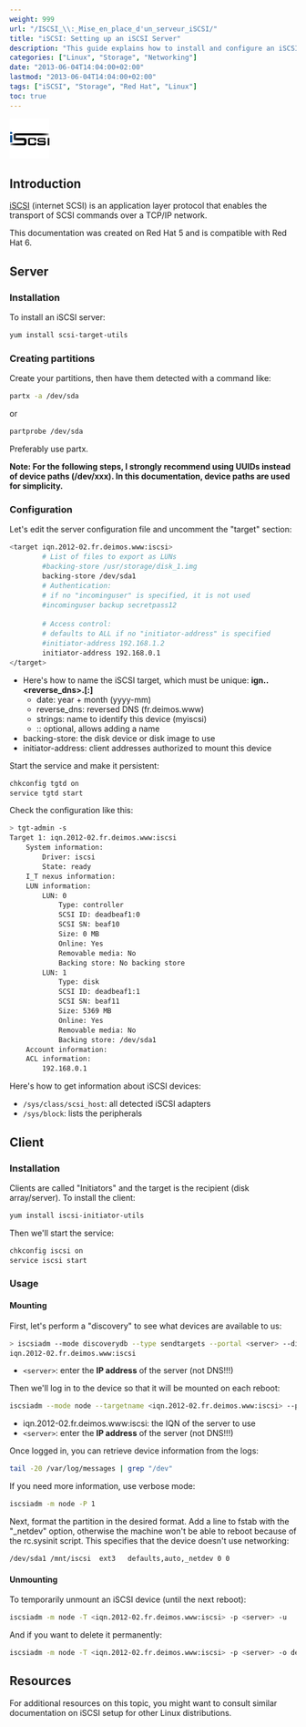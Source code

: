 ```yaml
---
weight: 999
url: "/ISCSI_\\:_Mise_en_place_d'un_serveur_iSCSI/"
title: "iSCSI: Setting up an iSCSI Server"
description: "This guide explains how to install and configure an iSCSI server and client on Red Hat systems."
categories: ["Linux", "Storage", "Networking"]
date: "2013-06-04T14:04:00+02:00"
lastmod: "2013-06-04T14:04:00+02:00"
tags: ["iSCSI", "Storage", "Red Hat", "Linux"]
toc: true
---
```


![ISCSI](/images/iscsi_logo.gif)

## Introduction

[iSCSI](https://fr.wikipedia.org/wiki/ISCSI) (internet SCSI) is an application layer protocol that enables the transport of SCSI commands over a TCP/IP network.

This documentation was created on Red Hat 5 and is compatible with Red Hat 6.

## Server

### Installation

To install an iSCSI server:

```bash
yum install scsi-target-utils
```

### Creating partitions

Create your partitions, then have them detected with a command like:

```bash
partx -a /dev/sda
```

or

```bash
partprobe /dev/sda
```

Preferably use partx.

**Note: For the following steps, I strongly recommend using UUIDs instead of device paths (/dev/xxx). In this documentation, device paths are used for simplicity.**

### Configuration

Let's edit the server configuration file and uncomment the "target" section:

```bash {linenos=table,hl_lines=[1,4,12,13]}
<target iqn.2012-02.fr.deimos.www:iscsi>
        # List of files to export as LUNs
        #backing-store /usr/storage/disk_1.img
        backing-store /dev/sda1
        # Authentication:
        # if no "incominguser" is specified, it is not used
        #incominguser backup secretpass12

        # Access control:
        # defaults to ALL if no "initiator-address" is specified
        #initiator-address 192.168.1.2
        initiator-address 192.168.0.1
</target>
```

- Here's how to name the iSCSI target, which must be unique: **ign.<date>.<reverse_dns>.<strings>[:<substring>]**
  - date: year + month (yyyy-mm)
  - reverse_dns: reversed DNS (fr.deimos.www)
  - strings: name to identify this device (myiscsi)
  - :<substring>: optional, allows adding a name
- backing-store: the disk device or disk image to use
- initiator-address: client addresses authorized to mount this device

Start the service and make it persistent:

```bash
chkconfig tgtd on
service tgtd start
```

Check the configuration like this:

```bash {linenos=table,hl_lines=[1]}
> tgt-admin -s
Target 1: iqn.2012-02.fr.deimos.www:iscsi
    System information:
        Driver: iscsi
        State: ready
    I_T nexus information:
    LUN information:
        LUN: 0
            Type: controller
            SCSI ID: deadbeaf1:0
            SCSI SN: beaf10
            Size: 0 MB
            Online: Yes
            Removable media: No
            Backing store: No backing store
        LUN: 1
            Type: disk
            SCSI ID: deadbeaf1:1
            SCSI SN: beaf11
            Size: 5369 MB
            Online: Yes
            Removable media: No
            Backing store: /dev/sda1
    Account information:
    ACL information:
        192.168.0.1
```

Here's how to get information about iSCSI devices:

- `/sys/class/scsi_host`: all detected iSCSI adapters
- `/sys/block`: lists the peripherals

## Client

### Installation

Clients are called "Initiators" and the target is the recipient (disk array/server).
To install the client:

```bash
yum install iscsi-initiator-utils
```

Then we'll start the service:

```bash
chkconfig iscsi on
service iscsi start
```

### Usage

#### Mounting

First, let's perform a "discovery" to see what devices are available to us:

```bash {linenos=table,hl_lines=[1]}
> iscsiadm --mode discoverydb --type sendtargets --portal <server> --discover
iqn.2012-02.fr.deimos.www:iscsi
```

- `<server>`: enter the **IP address** of the server (not DNS!!!)

Then we'll log in to the device so that it will be mounted on each reboot:

```bash
iscsiadm --mode node --targetname <iqn.2012-02.fr.deimos.www:iscsi> --portal 192.168.1.1:3260 --login
```

- iqn.2012-02.fr.deimos.www:iscsi: the IQN of the server to use
- `<server>`: enter the **IP address** of the server (not DNS!!!)

Once logged in, you can retrieve device information from the logs:

```bash
tail -20 /var/log/messages | grep "/dev"
```

If you need more information, use verbose mode:

```bash
iscsiadm -m node -P 1
```

Next, format the partition in the desired format. Add a line to fstab with the "\_netdev" option, otherwise the machine won't be able to reboot because of the rc.sysinit script. This specifies that the device doesn't use networking:

```bash
/dev/sda1 /mnt/iscsi  ext3   defaults,auto,_netdev 0 0
```

#### Unmounting

To temporarily unmount an iSCSI device (until the next reboot):

```bash
iscsiadm -m node -T <iqn.2012-02.fr.deimos.www:iscsi> -p <server> -u
```

And if you want to delete it permanently:

```bash
iscsiadm -m node -T <iqn.2012-02.fr.deimos.www:iscsi> -p <server> -o delete
```

## Resources

For additional resources on this topic, you might want to consult similar documentation on iSCSI setup for other Linux distributions.
